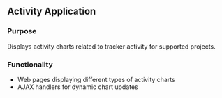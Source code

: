 ## Activity Application

### Purpose

Displays activity charts related to tracker activity for supported projects.

### Functionality

* Web pages displaying different types of activity charts
* AJAX handlers for dynamic chart updates
